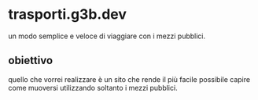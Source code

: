 # trasporti.g3b.dev

un modo semplice e veloce di viaggiare con i mezzi pubblici.

## obiettivo

quello che vorrei realizzare è un sito che rende il più facile possibile capire come muoversi utilizzando soltanto i mezzi pubblici.